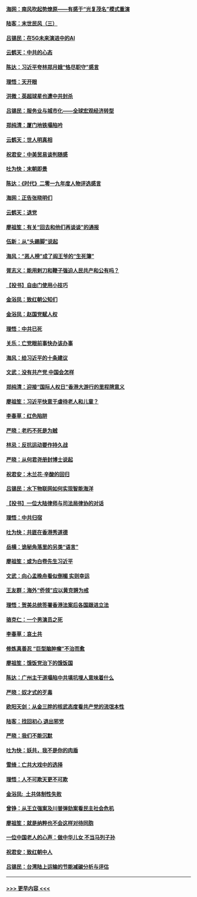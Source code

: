 #### [海网：南风吹起势燎原——有感于“光复茂名”模式重演](../pages/nsc993/n11732308.md?t=12191901) 
#### [陆客：末世民风（三）](../pages/nsc993/n11732211.md?t=12191901) 
#### [吕锡民：在5G未来演进中的AI](../pages/nsc993/n11730010.md?t=12191901) 
#### [云鹤天：中共的心态](../pages/nsc993/n11729906.md?t=12191901) 
#### [陈达：习近平夸林郑月娥“恪尽职守”感言](../pages/nsc993/n11729881.md?t=12191901) 
#### [理悟：天开眼](../pages/nsc993/n11729699.md?t=12191901) 
#### [洪微：英超球星也遭中共封杀](../pages/nsc993/n11727243.md?t=12191901) 
#### [吕锡民：服务业与城市化——全球宏观经济转型](../pages/nsc993/n11725845.md?t=12191901) 
#### [郑纯清：厦门地铁塌陷吟](../pages/nsc993/n11725813.md?t=12191901) 
#### [云鹤天：世人明真相](../pages/nsc993/n11725621.md?t=12191901) 
#### [祝君安：中美贸易谈判随感](../pages/nsc993/n11725609.md?t=12191901) 
#### [吐为快：末朝即景](../pages/nsc993/n11723365.md?t=12191901) 
#### [陈达：《时代》二零一九年度人物评选感言](../pages/nsc993/n11723337.md?t=12191901) 
#### [海网：正告张晓明们](../pages/nsc993/n11723228.md?t=12191901) 
#### [云鹤天：退党](../pages/nsc993/n11723056.md?t=12191901) 
#### [廖祖笙：有关“回去和他们再谈谈”的通报](../pages/nsc993/n11722442.md?t=12191901) 
#### [伍新：从“头踢脚”说起](../pages/nsc993/n11722429.md?t=12191901) 
#### [海风：“恶人榜”成了阎王爷的“生死簿”](../pages/nsc993/n11722272.md?t=12191901) 
#### [胥志义：能用剌刀和鞭子强迫人民共产和公有吗？](../pages/nsc993/n11720569.md?t=12191901) 
#### [【投书】自由门使用小技巧](../pages/nsc993/n11720180.md?t=12191901) 
#### [金浴凤：致红朝公知们](../pages/nsc993/n11720563.md?t=12191901) 
#### [金浴凤：赵国党赋人权](../pages/nsc993/n11720533.md?t=12191901) 
#### [理悟：中共已死](../pages/nsc993/n11720233.md?t=12191901) 
#### [关乐：亡党眼前事快办该办事](../pages/nsc993/n11719160.md?t=12191901) 
#### [海风：给习近平的十条建议](../pages/nsc993/n11717616.md?t=12191901) 
#### [文武：没有共产党 中国会怎样](../pages/nsc993/n11717584.md?t=12191901) 
#### [郑纯清：迎接“国际人权日”香港大游行的里程牌意义](../pages/nsc993/n11717417.md?t=12191901) 
#### [廖祖笙：习近平快意于虐待老人和儿童？](../pages/nsc993/n11715313.md?t=12191901) 
#### [李春草：红色陷阱](../pages/nsc993/n11715029.md?t=12191901) 
#### [严晓：老朽不死是为贼](../pages/nsc993/n11712910.md?t=12191901) 
#### [林忌：反抗运动要作持久战](../pages/nsc993/n11712623.md?t=12191901) 
#### [严晓：从何君尧册封博士说起](../pages/nsc993/n11712465.md?t=12191901) 
#### [祝君安：木兰花·辛酸的回归](../pages/nsc993/n11712381.md?t=12191901) 
#### [吕锡民：水下物联网如何实现智能海洋](../pages/nsc993/n11711158.md?t=12191901) 
#### [【投书】一位大陆律师与司法局律协的对话](../pages/nsc993/n11709675.md?t=12191901) 
#### [理悟：中共归宿](../pages/nsc993/n11710059.md?t=12191901) 
#### [吐为快：共匪在香港秀道德](../pages/nsc993/n11709979.md?t=12191901) 
#### [岳横：诡秘角落里的另类“语言”](../pages/nsc993/n11709792.md?t=12191901) 
#### [廖祖笙：或为白卷先生习近平](../pages/nsc993/n11708330.md?t=12191901) 
#### [文武：向心孟晚舟看似倒楣 实则幸运](../pages/nsc993/n11708236.md?t=12191901) 
#### [王友群：海外“侨领”应以黄克锵为戒](../pages/nsc993/n11706176.md?t=12191901) 
#### [理悟：贺美总统签署香港法案后各国跟进立法](../pages/nsc993/n11706853.md?t=12191901) 
#### [骆克仁：一个男演员之死](../pages/nsc993/n11706677.md?t=12191901) 
#### [李春草：哀土共](../pages/nsc993/n11706255.md?t=12191901) 
#### [修炼真善忍 “巨型脑肿瘤”不治而愈](../pages/nsc993/n11705340.md?t=12191901) 
#### [廖祖笙：饿饭党治下的饿饭国](../pages/nsc993/n11705085.md?t=12191901) 
#### [陈达：广州主干道塌陷中共填坑埋人意味着什么](../pages/nsc993/n11705046.md?t=12191901) 
#### [严晓：奴才式的歹毒](../pages/nsc993/n11704826.md?t=12191901) 
#### [欧阳天剑：从金三胖的核武态度看共产党的流氓本性](../pages/nsc993/n11702238.md?t=12191901) 
#### [陆客：找回初心 退出邪党](../pages/nsc993/n11702213.md?t=12191901) 
#### [严晓：我们不能沉默](../pages/nsc993/n11702110.md?t=12191901) 
#### [吐为快：妖共，我不是你的肉盾](../pages/nsc993/n11701366.md?t=12191901) 
#### [雪绮：亡共大戏中的选择](../pages/nsc993/n11699922.md?t=12191901) 
#### [理悟：人不可欺天更不可欺](../pages/nsc993/n11699657.md?t=12191901) 
#### [金浴凤:  土共体制性失败](../pages/nsc993/n11699361.md?t=12191901) 
#### [曾铮：从王立强案及川普弹劾案看民主社会危机](../pages/nsc993/n11699318.md?t=12191901) 
#### [廖祖笙：就是纳粹也不会这样对待同胞](../pages/nsc993/n11697658.md?t=12191901) 
#### [一位中国老人的心声：做中华儿女 不当马列子孙](../pages/nsc993/n11697525.md?t=12191901) 
#### [祝君安：致红朝中人](../pages/nsc993/n11697518.md?t=12191901) 
#### [吕锡民：台湾陆上运输的节能减碳分析与评估](../pages/nsc993/n11694983.md?t=12191901) 

----
#### [ >>> 更早内容 <<< ](../indexes/nsc993-earlier.md)
